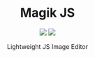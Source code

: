 <h1 align="center">Magik JS</h1>


<p align="center">
  <a href="https://circleci.com/gh/Allakazan/magik-js/tree/develop"><img src="https://circleci.com/gh/Allakazan/magik-js/tree/develop.svg?style=shield"></a>
  <a href="./LICENSE"><img src="https://img.shields.io/badge/license-MIT-blue.svg"></a>
</p>
<p align="center">Lightweight JS Image Editor</p>
